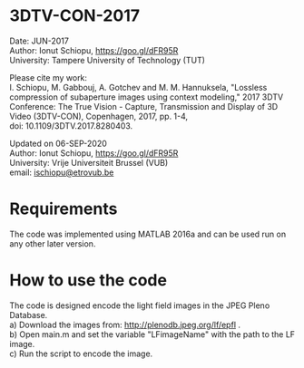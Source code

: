 # 3DTV-CON-2017

Date: JUN-2017\
Author: Ionut Schiopu, https://goo.gl/dFR95R \
University: Tampere University of Technology (TUT) 

Please cite my work: \
I. Schiopu, M. Gabbouj, A. Gotchev and M. M. Hannuksela, "Lossless compression of subaperture images using context modeling," 2017 3DTV Conference: The True Vision - Capture, Transmission and Display of 3D Video (3DTV-CON), Copenhagen, 2017, pp. 1-4, \
doi: 10.1109/3DTV.2017.8280403. 

Updated on 06-SEP-2020\
Author: Ionut Schiopu, https://goo.gl/dFR95R \
University: Vrije Universiteit Brussel (VUB) \
email: ischiopu@etrovub.be 

# Requirements
The code was implemented using MATLAB 2016a and can be used run on any other later version.

# How to use the code
The code is designed encode the light field images in the JPEG Pleno Database. \
a) Download the images from: http://plenodb.jpeg.org/lf/epfl . \
b) Open main.m and set the variable "LFimageName" with the path to the LF image. \
c) Run the script to encode the image. 
